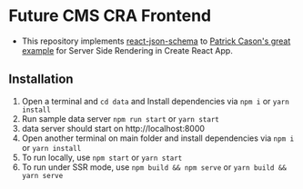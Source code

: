 # Future CMS CRA Frontend
- This repository implements [react-json-schema](https://github.com/TechniqueSoftware/react-json-schema) to [Patrick Cason's great example](https://medium.com/@cereallarceny/server-side-rendering-in-create-react-app-with-all-the-goodies-without-ejecting-4c889d7db25e) for Server Side Rendering in Create React App.

## Installation
1.  Open a terminal and `cd data` and Install dependencies via `npm i` or `yarn install`
2.  Run sample data server `npm run start` or `yarn start`
3.  data server should start on http://localhost:8000
4.  Open another terminal on main folder and install dependencies via `npm i` or `yarn install`
5.  To run locally, use `npm start` or `yarn start`
6.  To run under SSR mode, use `npm build && npm serve` or `yarn build && yarn serve`
